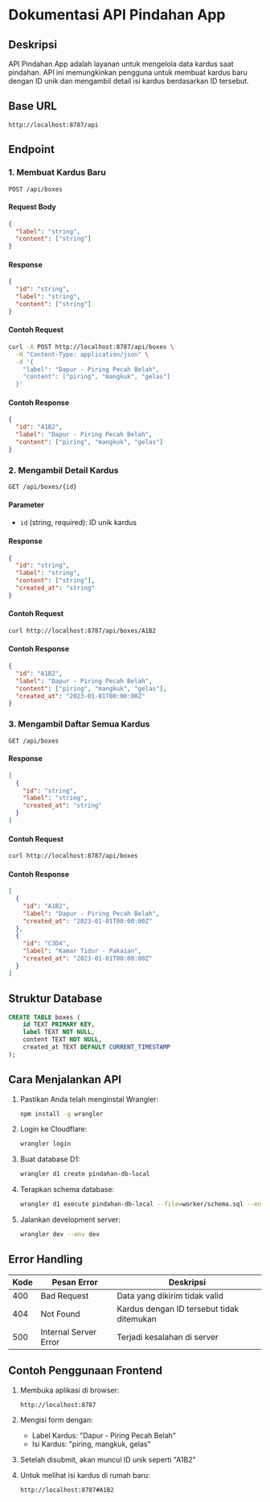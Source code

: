 # Dokumentasi API Pindahan App

## Deskripsi
API Pindahan App adalah layanan untuk mengelola data kardus saat pindahan. API ini memungkinkan pengguna untuk membuat kardus baru dengan ID unik dan mengambil detail isi kardus berdasarkan ID tersebut.

## Base URL
```
http://localhost:8787/api
```

## Endpoint

### 1. Membuat Kardus Baru
```
POST /api/boxes
```

#### Request Body
```json
{
  "label": "string",
  "content": ["string"]
}
```

#### Response
```json
{
  "id": "string",
  "label": "string",
  "content": ["string"]
}
```

#### Contoh Request
```bash
curl -X POST http://localhost:8787/api/boxes \
  -H "Content-Type: application/json" \
  -d '{
    "label": "Dapur - Piring Pecah Belah",
    "content": ["piring", "mangkuk", "gelas"]
  }'
```

#### Contoh Response
```json
{
  "id": "A1B2",
  "label": "Dapur - Piring Pecah Belah",
  "content": ["piring", "mangkuk", "gelas"]
}
```

### 2. Mengambil Detail Kardus
```
GET /api/boxes/{id}
```

#### Parameter
- `id` (string, required): ID unik kardus

#### Response
```json
{
  "id": "string",
  "label": "string",
  "content": ["string"],
  "created_at": "string"
}
```

#### Contoh Request
```bash
curl http://localhost:8787/api/boxes/A1B2
```

#### Contoh Response
```json
{
  "id": "A1B2",
  "label": "Dapur - Piring Pecah Belah",
  "content": ["piring", "mangkuk", "gelas"],
  "created_at": "2023-01-01T00:00:00Z"
}
```

### 3. Mengambil Daftar Semua Kardus
```
GET /api/boxes
```

#### Response
```json
[
  {
    "id": "string",
    "label": "string",
    "created_at": "string"
  }
]
```

#### Contoh Request
```bash
curl http://localhost:8787/api/boxes
```

#### Contoh Response
```json
[
  {
    "id": "A1B2",
    "label": "Dapur - Piring Pecah Belah",
    "created_at": "2023-01-01T00:00:00Z"
  },
  {
    "id": "C3D4",
    "label": "Kamar Tidur - Pakaian",
    "created_at": "2023-01-01T00:00:00Z"
  }
]
```

## Struktur Database
```sql
CREATE TABLE boxes (
    id TEXT PRIMARY KEY,
    label TEXT NOT NULL,
    content TEXT NOT NULL,
    created_at TEXT DEFAULT CURRENT_TIMESTAMP
);
```

## Cara Menjalankan API

1. Pastikan Anda telah menginstal Wrangler:
   ```bash
   npm install -g wrangler
   ```

2. Login ke Cloudflare:
   ```bash
   wrangler login
   ```

3. Buat database D1:
   ```bash
   wrangler d1 create pindahan-db-local
   ```

4. Terapkan schema database:
   ```bash
   wrangler d1 execute pindahan-db-local --file=worker/schema.sql --env dev
   ```

5. Jalankan development server:
   ```bash
   wrangler dev --env dev
   ```

## Error Handling

| Kode | Pesan Error | Deskripsi |
|------|-------------|-----------|
| 400 | Bad Request | Data yang dikirim tidak valid |
| 404 | Not Found | Kardus dengan ID tersebut tidak ditemukan |
| 500 | Internal Server Error | Terjadi kesalahan di server |

## Contoh Penggunaan Frontend

1. Membuka aplikasi di browser:
   ```
   http://localhost:8787
   ```

2. Mengisi form dengan:
   - Label Kardus: "Dapur - Piring Pecah Belah"
   - Isi Kardus: "piring, mangkuk, gelas"

3. Setelah disubmit, akan muncul ID unik seperti "A1B2"

4. Untuk melihat isi kardus di rumah baru:
   ```
   http://localhost:8787#A1B2
   ```